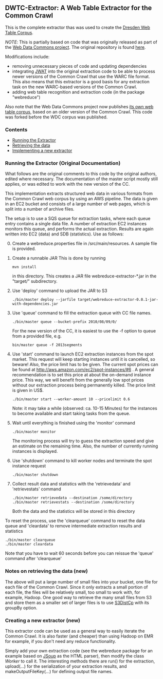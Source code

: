 ## DWTC-Extractor: A Web Table Extractor for the Common Crawl

This is the complete extractor thas was used to create the [Dresden Web Table Corpus](http://wwwdb.inf.tu-dresden.de/misc/dwtc).

*NOTE*: This is partially based on code that was originally released as part of the [Web Data Commons project](http://webdatacommons.org/). The original repository is found [here](https://www.assembla.com/code/commondata/subversion/nodes/3/Extractor/trunk/extractor).
<!-- It was modified for the extraction of the Dresden Web Table Corpus by Julian Eberius of the Database Technology Group at TU Dresden. -->

Modifications include:

- removing unnecessary pieces of code and updating dependencies
- integrating [JWAT](https://sbforge.org/display/JWAT/JWAT) into the original extraction code to be able to process newer versions of the Common Crawl that use the WARC file format. This also means that this extractor is a good basis for any extraction task on the new WARC-based versions of the Common Crawl.
- adding web table recognition and extraction code (in the package "webreduce")

Also note that the Web Data Commons project now publishes [its own web table corpus](http://webdatacommons.org/webtables/index.html), based on an older version of the Common Crawl.
This code was forked before the WDC corpus was published.

### Contents

- [Running the Extractor](#running)
- [Retrieving the data](#retrieving)
- [Implementing a new extractor](#newExtractor)

### <a name="running"></a> Running the Extractor (Original Documentation)

What follows are the original comments to this code by the original authors, edited where necessary. The documentation of the master script mostly still applies, or was edited to work with the new version of the CC.

This implementation extracts structured web data in various formats from the Common Crawl web corpus by using an AWS pipeline.
The data is given in an EC2 bucket and consists of a large number of web pages, which is split into a number of archive files.

The setup is to use a SQS queue for extraction tasks, where each queue entry contains a single data file.
A number of extraction EC2 instances monitors this queue, and performs the actual extraction. Results are again written into EC2 (data) and SDB (statistics).
Use as follows:

0.  Create a webreduce.properties file in /src/main/resources. A sample file is provided.

1.  Create a runnable JAR
This is done by running

        mvn install

    in this directory. This creates a JAR file webreduce-extractor-*.jar in the "target/" subdirectory.

2.  Use 'deploy' command to upload the JAR to S3

        ./bin/master deploy --jarfile target/webreduce-extractor-0.0.1-jar-with-dependencies.jar

3.  Use 'queue' command to fill the extraction queue with CC file names.

        ./bin/master queue --bucket-prefix 2010/08/09/0/

    For the new version of the CC, it is easiest to use the -f option to queue from a provided file, e.g.

        bin/master queue -f 2013segments


4.  Use 'start' command to launch EC2 extraction instances from the spot market. This request will keep starting instances until it is cancelled, so beware! Also, the price limit has to be given. The current spot prices can be found at http://aws.amazon.com/ec2/spot-instances/#6 . A general recommendation is to set this price at about the on-demand instance price. This way, we will benefit from the generally low spot prices without our extraction process being permanently killed. The price limit is given in US$.

        ./bin/master start --worker-amount 10 --pricelimit 0.6

    Note: it may take a while (observed: ca. 10-15 Minutes) for the instances to become available and start taking tasks from the queue.

5.  Wait until everything is finished using the 'monitor' command

        ./bin/master monitor

    The monitoring process will try to guess the extraction speed and give an estimate on the remaining time. Also, the number of currently running instances is displayed.

6.  Use 'shutdown' command to kill worker nodes and terminate the spot instance request

        ./bin/master shutdown


7.  Collect result data and statistics with the 'retrievedata' and 'retrievestats' command

        ./bin/master retrievedata --destination /some/directory
        ./bin/master retrievestats --destination /some/directory


    Both the data and the statistics will be stored in this directory

To reset the process, use the 'clearqueue' command to reset the data queue and 'cleardata' to remove intermediate extraction results and statistics

    ./bin/master clearqueue
    ./bin/master cleardata

Note that you have to wait 60 seconds before you can reissue the 'queue' command after 'clearqueue'


### <a name="retrieving"></a> Notes on retrieving the data (new)

The above will put a large number of small files into your bucket, one file for each file of the Common Crawl. Since it only extracts a small portion of each file, the files will be relatively small, too small to work with, for example, Hadoop. One good way to retrieve the many small files from S3 and store them as a smaller set of larger files is to use [S3DistCp](http://docs.aws.amazon.com/ElasticMapReduce/latest/DeveloperGuide/UsingEMR_s3distcp.html) with its groupBy option.

### <a name="newExtractor"></a> Creating a new extractor (new)

This extractor code can be used as a general way to easily iterate the Common Crawl.
It is also faster (and cheaper) than using Hadoop on EMR for example, if you don't need any reduce functionality.

Simply add your own extraction code (see the webreduce package for an example based on [JSoup](http://jsoup.org) as the HTML parser), then modify the class *Worker* to call it. The interesting methods there are run() for the extraction, upload(...) for the serialization of your extraction results, and makeOutputFileKey(...) for defining output file names.
